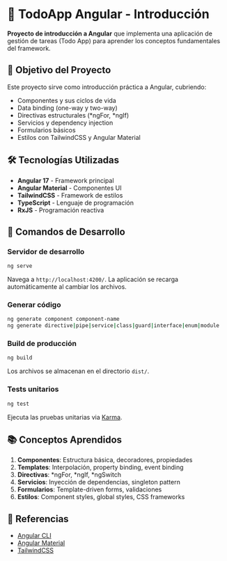 # 📝 TodoApp Angular - Introducción

**Proyecto de introducción a Angular** que implementa una aplicación de gestión de tareas (Todo App) para aprender los conceptos fundamentales del framework.

## 🎯 Objetivo del Proyecto

Este proyecto sirve como introducción práctica a Angular, cubriendo:

- Componentes y sus ciclos de vida
- Data binding (one-way y two-way)
- Directivas estructurales (*ngFor, *ngIf)
- Servicios y dependency injection
- Formularios básicos
- Estilos con TailwindCSS y Angular Material

## 🛠️ Tecnologías Utilizadas

- **Angular 17** - Framework principal
- **Angular Material** - Componentes UI
- **TailwindCSS** - Framework de estilos
- **TypeScript** - Lenguaje de programación
- **RxJS** - Programación reactiva

## 🚀 Comandos de Desarrollo

### Servidor de desarrollo

```bash
ng serve
```

Navega a `http://localhost:4200/`. La aplicación se recarga automáticamente al cambiar los archivos.

### Generar código

```bash
ng generate component component-name
ng generate directive|pipe|service|class|guard|interface|enum|module
```

### Build de producción

```bash
ng build
```

Los archivos se almacenan en el directorio `dist/`.

### Tests unitarios

```bash
ng test
```

Ejecuta las pruebas unitarias via [Karma](https://karma-runner.github.io).

## 📚 Conceptos Aprendidos

1. **Componentes**: Estructura básica, decoradores, propiedades
2. **Templates**: Interpolación, property binding, event binding
3. **Directivas**: *ngFor, *ngIf, \*ngSwitch
4. **Servicios**: Inyección de dependencias, singleton pattern
5. **Formularios**: Template-driven forms, validaciones
6. **Estilos**: Component styles, global styles, CSS frameworks

## 🔗 Referencias

- [Angular CLI](https://angular.io/cli)
- [Angular Material](https://material.angular.io/)
- [TailwindCSS](https://tailwindcss.com/)
